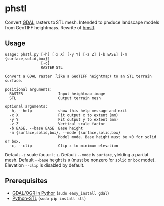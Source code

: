 # phstl

Convert [GDAL](http://www.gdal.org/) rasters to STL mesh. Intended to produce landscape models from GeoTIFF heightmaps. Rewrite of [hmstl](https://github.com/anoved/hmstl).

## Usage

    usage: phstl.py [-h] [-x X] [-y Y] [-z Z] [-b BASE] [-m {surface,solid,box}]
                    [-c]
                    RASTER STL
    
    Convert a GDAL raster (like a GeoTIFF heightmap) to an STL terrain surface.
    
    positional arguments:
      RASTER                Input heightmap image
      STL                   Output terrain mesh
    
    optional arguments:
      -h, --help            show this help message and exit
      -x X                  Fit output x to extent (mm)
      -y Y                  Fit output y to extent (mm)
      -z Z                  Vertical scale factor
      -b BASE, --base BASE  Base height
      -m {surface,solid,box}, --mode {surface,solid,box}
                            Model mode. Base height must be >0 for solid or box.
      -c, --clip            Clip z to minimum elevation

Default `-z` scale factor is `1`. Default `--mode` is `surface`, yielding a partial mesh. Default `--base` height is `0` (must be nonzero for `solid` or `box` mode). Elevation `--clip` is disabled by default.

## Prerequisites

- [GDAL/OGR in Python](http://trac.osgeo.org/gdal/wiki/GdalOgrInPython) (`sudo easy_install gdal`)
- [Python-STL](https://github.com/apparentlymart/python-stl) (`sudo pip install stl`)


